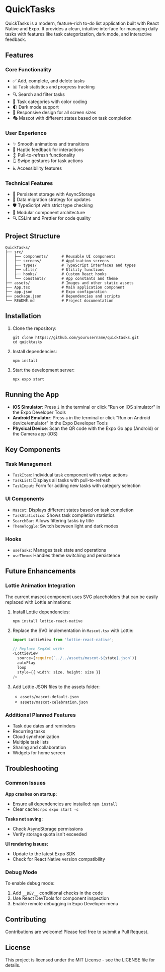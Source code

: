 # QuickTasks

QuickTasks is a modern, feature-rich to-do list application built with React Native and Expo. It provides a clean, intuitive interface for managing daily tasks with features like task categorization, dark mode, and interactive feedback.

## Features

### Core Functionality
- ✅ Add, complete, and delete tasks
- 📊 Task statistics and progress tracking
- 🔍 Search and filter tasks
- 🎨 Task categories with color coding
- 🌓 Dark mode support
- 📱 Responsive design for all screen sizes
- 🎭 Mascot with different states based on task completion

### User Experience
- ✨ Smooth animations and transitions
- 📳 Haptic feedback for interactions
- ↕️ Pull-to-refresh functionality
- 👆 Swipe gestures for task actions
- ♿ Accessibility features

### Technical Features
- 💾 Persistent storage with AsyncStorage
- 🔄 Data migration strategy for updates
- 🛡️ TypeScript with strict type checking
- 🧩 Modular component architecture
- 🔍 ESLint and Prettier for code quality

## Project Structure

```
QuickTasks/
├── src/
│   ├── components/      # Reusable UI components
│   ├── screens/         # Application screens
│   ├── types/           # TypeScript interfaces and types
│   ├── utils/           # Utility functions
│   ├── hooks/           # Custom React hooks
│   └── constants/       # App constants and theme
├── assets/              # Images and other static assets
├── App.tsx              # Main application component
├── app.json             # Expo configuration
├── package.json         # Dependencies and scripts
└── README.md            # Project documentation
```

## Installation

1. Clone the repository:
   ```
   git clone https://github.com/yourusername/quicktasks.git
   cd quicktasks
   ```

2. Install dependencies:
   ```
   npm install
   ```

3. Start the development server:
   ```
   npx expo start
   ```

## Running the App

- **iOS Simulator**: Press `i` in the terminal or click "Run on iOS simulator" in the Expo Developer Tools
- **Android Emulator**: Press `a` in the terminal or click "Run on Android device/emulator" in the Expo Developer Tools
- **Physical Device**: Scan the QR code with the Expo Go app (Android) or the Camera app (iOS)

## Key Components

### Task Management
- `TaskItem`: Individual task component with swipe actions
- `TaskList`: Displays all tasks with pull-to-refresh
- `TaskInput`: Form for adding new tasks with category selection

### UI Components
- `Mascot`: Displays different states based on task completion
- `TaskStatistics`: Shows task completion statistics
- `SearchBar`: Allows filtering tasks by title
- `ThemeToggle`: Switch between light and dark modes

### Hooks
- `useTasks`: Manages task state and operations
- `useTheme`: Handles theme switching and persistence

## Future Enhancements

### Lottie Animation Integration
The current mascot component uses SVG placeholders that can be easily replaced with Lottie animations:

1. Install Lottie dependencies:
   ```
   npm install lottie-react-native
   ```

2. Replace the SVG implementation in `Mascot.tsx` with Lottie:
   ```typescript
   import LottieView from 'lottie-react-native';
   
   // Replace SvgXml with:
   <LottieView
     source={require(`../../assets/mascot-${state}.json`)}
     autoPlay
     loop
     style={{ width: size, height: size }}
   />
   ```

3. Add Lottie JSON files to the assets folder:
   - `assets/mascot-default.json`
   - `assets/mascot-celebration.json`

### Additional Planned Features
- Task due dates and reminders
- Recurring tasks
- Cloud synchronization
- Multiple task lists
- Sharing and collaboration
- Widgets for home screen

## Troubleshooting

### Common Issues

**App crashes on startup:**
- Ensure all dependencies are installed: `npm install`
- Clear cache: `npx expo start -c`

**Tasks not saving:**
- Check AsyncStorage permissions
- Verify storage quota isn't exceeded

**UI rendering issues:**
- Update to the latest Expo SDK
- Check for React Native version compatibility

### Debug Mode

To enable debug mode:
1. Add `__DEV__` conditional checks in the code
2. Use React DevTools for component inspection
3. Enable remote debugging in Expo Developer menu

## Contributing

Contributions are welcome! Please feel free to submit a Pull Request.

## License

This project is licensed under the MIT License - see the LICENSE file for details.